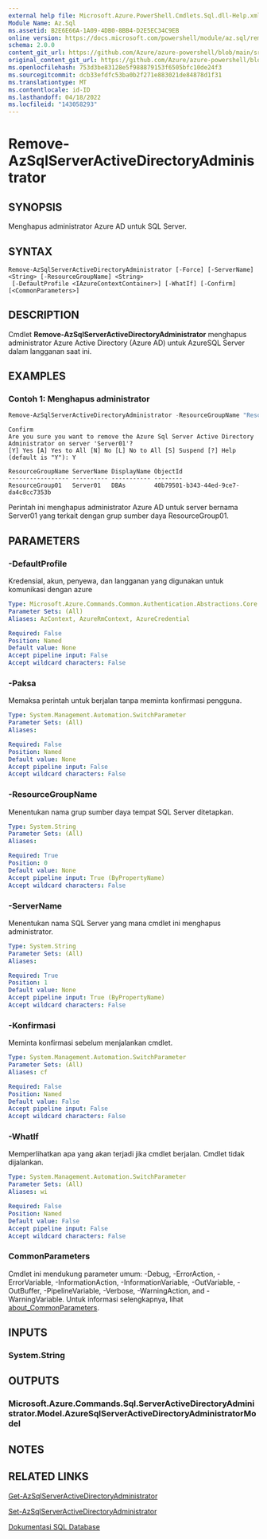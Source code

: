 ```yaml
---
external help file: Microsoft.Azure.PowerShell.Cmdlets.Sql.dll-Help.xml
Module Name: Az.Sql
ms.assetid: B2E6E66A-1A09-4DB0-8BB4-D2E5EC34C9EB
online version: https://docs.microsoft.com/powershell/module/az.sql/remove-azsqlserveractivedirectoryadministrator
schema: 2.0.0
content_git_url: https://github.com/Azure/azure-powershell/blob/main/src/Sql/Sql/help/Remove-AzSqlServerActiveDirectoryAdministrator.md
original_content_git_url: https://github.com/Azure/azure-powershell/blob/main/src/Sql/Sql/help/Remove-AzSqlServerActiveDirectoryAdministrator.md
ms.openlocfilehash: 753d3be83128e5f988879153f6505bfc10de24f3
ms.sourcegitcommit: dcb33efdfc53ba0b2f271e883021de84878d1f31
ms.translationtype: MT
ms.contentlocale: id-ID
ms.lasthandoff: 04/18/2022
ms.locfileid: "143058293"
---
```

# Remove-AzSqlServerActiveDirectoryAdministrator

## SYNOPSIS
Menghapus administrator Azure AD untuk SQL Server.

## SYNTAX

```
Remove-AzSqlServerActiveDirectoryAdministrator [-Force] [-ServerName] <String> [-ResourceGroupName] <String>
 [-DefaultProfile <IAzureContextContainer>] [-WhatIf] [-Confirm] [<CommonParameters>]
```

## DESCRIPTION
Cmdlet **Remove-AzSqlServerActiveDirectoryAdministrator** menghapus administrator Azure Active Directory (Azure AD) untuk AzureSQL Server dalam langganan saat ini.

## EXAMPLES

### Contoh 1: Menghapus administrator
```powershell
Remove-AzSqlServerActiveDirectoryAdministrator -ResourceGroupName "ResourceGroup01" -ServerName "Server01"
```

```output
Confirm 
Are you sure you want to remove the Azure Sql Server Active Directory Administrator on server 'Server01'? 
[Y] Yes [A] Yes to All [N] No [L] No to All [S] Suspend [?] Help (default is "Y"): Y 

ResourceGroupName ServerName DisplayName ObjectId 
----------------- ---------- ----------- -------- 
ResourceGroup01   Server01   DBAs        40b79501-b343-44ed-9ce7-da4c8cc7353b
```

Perintah ini menghapus administrator Azure AD untuk server bernama Server01 yang terkait dengan grup sumber daya ResourceGroup01.

## PARAMETERS

### -DefaultProfile
Kredensial, akun, penyewa, dan langganan yang digunakan untuk komunikasi dengan azure

```yaml
Type: Microsoft.Azure.Commands.Common.Authentication.Abstractions.Core.IAzureContextContainer
Parameter Sets: (All)
Aliases: AzContext, AzureRmContext, AzureCredential

Required: False
Position: Named
Default value: None
Accept pipeline input: False
Accept wildcard characters: False
```

### -Paksa
Memaksa perintah untuk berjalan tanpa meminta konfirmasi pengguna.

```yaml
Type: System.Management.Automation.SwitchParameter
Parameter Sets: (All)
Aliases:

Required: False
Position: Named
Default value: None
Accept pipeline input: False
Accept wildcard characters: False
```

### -ResourceGroupName
Menentukan nama grup sumber daya tempat SQL Server ditetapkan.

```yaml
Type: System.String
Parameter Sets: (All)
Aliases:

Required: True
Position: 0
Default value: None
Accept pipeline input: True (ByPropertyName)
Accept wildcard characters: False
```

### -ServerName
Menentukan nama SQL Server yang mana cmdlet ini menghapus administrator.

```yaml
Type: System.String
Parameter Sets: (All)
Aliases:

Required: True
Position: 1
Default value: None
Accept pipeline input: True (ByPropertyName)
Accept wildcard characters: False
```

### -Konfirmasi
Meminta konfirmasi sebelum menjalankan cmdlet.

```yaml
Type: System.Management.Automation.SwitchParameter
Parameter Sets: (All)
Aliases: cf

Required: False
Position: Named
Default value: False
Accept pipeline input: False
Accept wildcard characters: False
```

### -WhatIf
Memperlihatkan apa yang akan terjadi jika cmdlet berjalan.
Cmdlet tidak dijalankan.

```yaml
Type: System.Management.Automation.SwitchParameter
Parameter Sets: (All)
Aliases: wi

Required: False
Position: Named
Default value: False
Accept pipeline input: False
Accept wildcard characters: False
```

### CommonParameters
Cmdlet ini mendukung parameter umum: -Debug, -ErrorAction, -ErrorVariable, -InformationAction, -InformationVariable, -OutVariable, -OutBuffer, -PipelineVariable, -Verbose, -WarningAction, and -WarningVariable. Untuk informasi selengkapnya, lihat [about_CommonParameters](http://go.microsoft.com/fwlink/?LinkID=113216).

## INPUTS

### System.String

## OUTPUTS

### Microsoft.Azure.Commands.Sql.ServerActiveDirectoryAdministrator.Model.AzureSqlServerActiveDirectoryAdministratorModel

## NOTES

## RELATED LINKS

[Get-AzSqlServerActiveDirectoryAdministrator](./Get-AzSqlServerActiveDirectoryAdministrator.md)

[Set-AzSqlServerActiveDirectoryAdministrator](./Set-AzSqlServerActiveDirectoryAdministrator.md)

[Dokumentasi SQL Database](https://docs.microsoft.com/azure/sql-database/)


